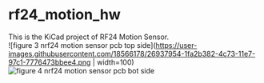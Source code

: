 # rf24_motion_hw  

This is the KiCad project of RF24 Motion Sensor.</br>
![figure 3 nrf24 motion sensor pcb top side](https://user-images.githubusercontent.com/18566178/26937954-1fa2b382-4c73-11e7-97c1-7776473bbee4.png | width=100)
![figure 4 nrf24 motion sensor pcb bot side](https://user-images.githubusercontent.com/18566178/26937955-1fa89ad6-4c73-11e7-9324-d6f213a15b50.png)
